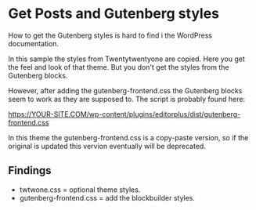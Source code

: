 # Get Posts and Gutenberg styles

How to get the Gutenberg styles is hard to find i the WordPress documentation.

In this sample the styles from Twentytwentyone are copied. Here you get the feel and look of that theme. But you don't get the styles from the Gutenberg blocks.

However, after adding the gutenberg-frontend.css the Gutenberg blocks seem to work as they are supposed to. The script is probably found here:

https://YOUR-SITE.COM/wp-content/plugins/editorplus/dist/gutenberg-frontend.css

In this theme the gutenberg-frontend.css is a copy-paste version, so if the original is updated this vervion eventually will be deprecated.

## Findings

* twtwone.css = optional theme styles.
* gutenberg-frontend.css = add the blockbuilder styles.
